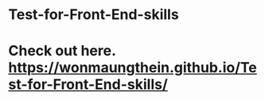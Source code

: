 # Test-for-Front-End-skills

# Check out here. https://wonmaungthein.github.io/Test-for-Front-End-skills/